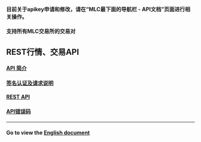 #### 目前关于apikey申请和修改，请在“MLC最下面的导航栏 - API文档”页面进行相关操作。
#### 支持所有MLC交易所的交易对
## REST行情、交易API
#### [API 简介](https://github.com/BIPINGTAI/mlc/blob/master/REST%20API%20%E7%AE%80%E4%BB%8B.md)
#### [签名认证及请求说明](https://github.com/BIPINGTAI/mlc/blob/master/%E7%AD%BE%E5%90%8D%E5%8F%8A%E8%AF%B7%E6%B1%82%E8%AF%B4%E6%98%8E.md)
#### [REST API](https://github.com/BIPINGTAI/mlc/blob/master/REST%20API.md)
#### [API错误码](https://github.com/BIPINGTAI/mlc/blob/master/API%E9%94%99%E8%AF%AF%E4%BB%A3%E7%A0%81.md)


***
#### Go to view the [English document](https://github.com/BIPINGTAI/mlc/blob/master/README_EN.md)

